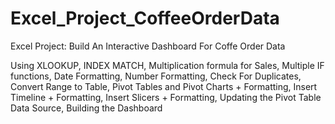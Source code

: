 # Excel_Project_CoffeeOrderData
Excel Project: Build An Interactive Dashboard For Coffe Order Data

Using XLOOKUP, INDEX MATCH, Multiplication formula for Sales, Multiple IF functions, Date Formatting, Number Formatting,  Check For Duplicates, Convert Range to Table, Pivot Tables and Pivot Charts + Formatting, Insert Timeline + Formatting, Insert Slicers + Formatting, Updating the Pivot Table Data Source, Building the Dashboard
